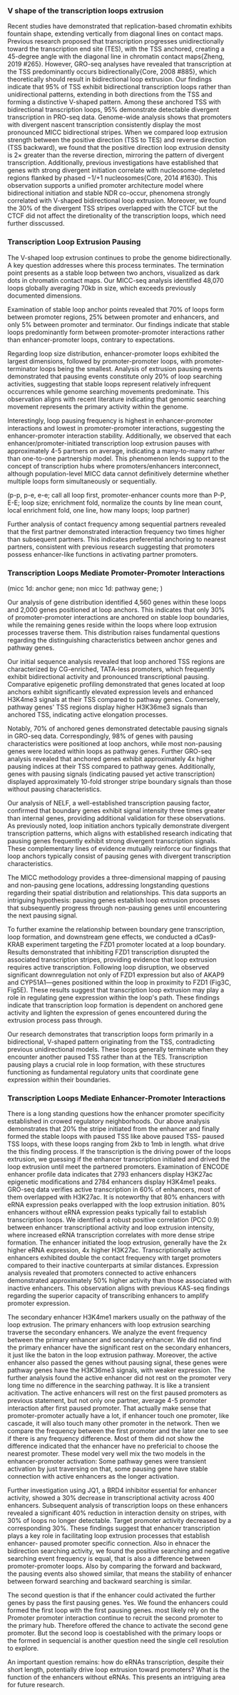 ### V shape of the transcription loops extrusion

Recent studies have demonstrated that replication-based chromatin exhibits fountain shape, extending vertically from diagonal lines on contact maps. Previous research proposed that transcription progresses unidirectionally toward the transcription end site (TES), with the TSS anchored, creating a 45-degree angle with the diagonal line in chromatin contact maps{Zheng, 2019 #265}. However, GRO-seq analyses have revealed that transcription at the TSS predominantly occurs bidirectionally{Core, 2008 #885}, which theoretically should result in bidirectional loop extrusion. Our findings indicate that 95% of TSS exhibit bidirectional transcription loops rather than unidirectional patterns, extending in both directions from the TSS and forming a distinctive V-shaped pattern. Among these anchored TSS with bidirectional transcription loops, 95% demonstrate detectable divergent transcription in PRO-seq data. Genome-wide analysis shows that promoters with divergent nascent transcription consistently display the most pronounced MICC bidirectional stripes. When we compared loop extrusion strength between the positive direction (TSS to TES) and reverse direction (TSS backward), we found that the positive direction loop extrusion density is 2× greater than the reverse direction, mirroring the pattern of divergent transcription. Additionally, previous investigations have established that genes with strong divergent initiation correlate with nucleosome-depleted regions flanked by phased −1/+1 nucleosomes{Core, 2014 #1630}. This observation supports a unified promoter architecture model where bidirectional initiation and stable NDR co-occur, phenomena strongly correlated with V-shaped bidirectional loop extrusion. Moreover, we found the 30% of the divergent TSS stripes overlapped with the CTCF but the CTCF did not affect the diretionality of the transcription loops, which need further disscussed.

### Transcription Loop Extrusion Pausing

The V-shaped loop extrusion continues to probe the genome bidirectionally. A key question addresses where this process terminates. The termination point presents as a stable loop between two anchors, visualized as dark dots in chromatin contact maps. Our MICC-seq analysis identified 48,070 loops globally averaging 70kb in size, which exceeds previously documented dimensions.

Examination of stable loop anchor points revealed that 70% of loops form between promoter regions, 25% between promoter and enhancers, and only 5% between promoter and terminator. Our findings indicate that stable loops predominantly form between promoter-promoter interactions rather than enhancer-promoter loops, contrary to expectations.

Regarding loop size distribution, enhancer-promoter loops exhibited the largest dimensions, followed by promoter-promoter loops, with promoter-terminator loops being the smallest. Analysis of extrusion pausing events demonstrated that pausing events constitute only 20% of loop searching activities, suggesting that stable loops represent relatively infrequent occurrences while genome searching movements predominate. This observation aligns with recent literature indicating that genomic searching movement represents the primary activity within the genome.

Interestingly, loop pausing frequency is highest in enhancer-promoter interactions and lowest in promoter-promoter interactions, suggesting the enhancer-promoter interaction stability. Additionally, we observed that each enhancer/promoter-initiated transcription loop extrusion pauses with approximately 4-5 partners on average, indicating a many-to-many rather than one-to-one partnership model. This phenomenon lends support to the concept of transcription hubs where promoters/enhancers interconnect, although population-level MICC data cannot definitively determine whether multiple loops form simultaneously or sequentially.

(p-p, p-e, e-e; 
call all loop first, promoter-enhancer counts more than P-P, E-E;
loop size;
enrichment fold, normalize the counts by line mean count, local enrichment fold,
one line, how many loops;
loop partner)

Further analysis of contact frequency among sequential partners revealed that the first partner demonstrated interaction frequency two times higher than subsequent partners. This indicates preferential anchoring to nearest partners, consistent with previous research suggesting that promoters possess enhancer-like functions in activating partner promoters.


### Transcription Loops Mediate Promoter-Promoter Interactions

(micc 1d: anchor gene; non micc 1d: pathway gene;
)

Our analysis of gene distribution identified 4,560 genes within these loops and 2,000 genes positioned at loop anchors. This indicates that only 30% of promoter-promoter interactions are anchored on stable loop boundaries, while the remaining genes reside within the loops where loop extrusion processes traverse them. This distribution raises fundamental questions regarding the distinguishing characteristics between anchor genes and pathway genes.

Our initial sequence analysis revealed that loop anchored TSS regions are characterized by CG-enriched, TATA-less promoters, which frequently exhibit bidirectional activity and pronounced transcriptional pausing. Comparative epigenetic profiling demonstrated that genes located at loop anchors exhibit significantly elevated expression levels and enhanced H3K4me3 signals at their TSS compared to pathway genes. Conversely, pathway genes' TSS regions display higher H3K36me3 signals than anchored TSS, indicating active elongation processes.

Notably, 70% of anchored genes demonstrated detectable pausing signals in GRO-seq data. Correspondingly, 98% of genes with pausing characteristics were positioned at loop anchors, while most non-pausing genes were located within loops as pathway genes. Further GRO-seq analysis revealed that anchored genes exhibit approximately 4x higher pausing indices at their TSS compared to pathway genes. Additionally, genes with pausing signals (indicating paused yet active transcription) displayed approximately 10-fold stronger stripe boundary signals than those without pausing characteristics.

Our analysis of NELF, a well-established transcription pausing factor, confirmed that boundary genes exhibit signal intensity three times greater than internal genes, providing additional validation for these observations. As previously noted, loop initiation anchors typically demonstrate divergent transcription patterns, which aligns with established research indicating that pausing genes frequently exhibit strong divergent transcription signals. These complementary lines of evidence mutually reinforce our findings that loop anchors typically consist of pausing genes with divergent transcription characteristics.

The MICC methodology provides a three-dimensional mapping of pausing and non-pausing gene locations, addressing longstanding questions regarding their spatial distribution and relationships. This data supports an intriguing hypothesis: pausing genes establish loop extrusion processes that subsequently progress through non-pausing genes until encountering the next pausing signal.

To further examine the relationship between boundary gene transcription, loop formation, and downstream gene effects, we conducted a dCas9-KRAB experiment targeting the FZD1 promoter located at a loop boundary. Results demonstrated that inhibiting FZD1 transcription disrupted the associated transcription stripes, providing evidence that loop extrusion requires active transcription. Following loop disruption, we observed significant downregulation not only of FZD1 expression but also of AKAP9 and CYP51A1—genes positioned within the loop in proximity to FZD1 (Fig3C, Fig5E). These results suggest that transcription loop extrusion may play a role in regulating gene expression within the loop's path. These findings indicate that transcription loop formation is dependent on anchored gene activity and lighten the expression of genes encountered during the extrusion process pass through.

Our research demonstrates that transcription loops form primarily in a bidirectional, V-shaped pattern originating from the TSS, contradicting previous unidirectional models. These loops generally terminate when they encounter another paused TSS rather than at the TES. Transcription pausing plays a crucial role in loop formation, with these structures functioning as fundamental regulatory units that coordinate gene expression within their boundaries.


### Transcription Loops Mediate Enhancer-Promoter Interactions

There is a long standing questions how the enhancer promoter specificity established in crowed regulatory neighborhoods. Our above analysis demonstrates that 20% the stripe initiated from the enhancer and finally formed the stable loops with paused TSS like above paused TSS- paused TSS loops, with these loops ranging from 2kb to 1mb in length. what drive the this finding process. If the transcription is the driving power of the loops extrusion, we guessing if the enhancer transcription initiated and drived the loop extrusion until meet the partnered promoters. Examination of ENCODE enhancer profile data indicates that 2793 enhancers display H3K27ac epigenetic modifications and 2784 enhancers display H3K4me1 peaks. GRO-seq data verifies active transcription in 60% of enhancers, most of them overlapped with H3K27ac. It is noteworthy that 80% enhancers with eRNA expression peaks overlapped with the loop extrusion initiation. 80% enhancers without eRNA expression peaks typically fail to establish transcription loops. We identified a robust positive correlation (PCC 0.9) between enhancer transcriptional activity and loop extrusion intensity, where increased eRNA transcription correlates with more dense stripe formation. The enhancer initiated the loop extrusion, generally have the 2x higher eRNA expression, 4x higher H3K27ac. Transcriptionally active enhancers exhibited double the contact frequency with target promoters compared to their inactive counterparts at similar distances.  Expression analysis revealed that promoters connected to active enhancers demonstrated approximately 50% higher activity than those associated with inactive enhancers. This observation aligns with previous KAS-seq findings regarding the superior capacity of transcribing enhancers to amplify promoter expression. 

The secondary enhancer H3K4me1 markers usually on the pathway of the loop extrusion. The primary enhancers with loop extrusion searching traverse the secondary enhancers. We analyze the event frequency between the primary enhancer and secondary enhancer. We did not find the primary enhancer have the significant rest on the secondary enhancers, it just like the baton in the loop extrusion pathway. Moreover, the active enhancer also passed the genes without pausing signal, these genes were pathway genes have the H3K36me3 signals, with weaker expression. The further analysis found the active enhancer did not rest on the promoter very long time no difference in the searching pathway. It is like a transient acitivation. The active enhancers will rest on the first paused promoters as previous statement, but not only one partner, average 4-5 promoter interaction after first paused promoter. That actually make sense that promoter-promoter actually have a lot, if enhancer touch one promoter, like cascade, it will also touch many other promoter in the network. Then we compare the frequency between the first promoter and the later one to see if there is any frequency difference. Most of them did not show the difference indicated that the enhancer have no prefericial to choose the nearest promoter. These model very well mix the two models in the enhancer-promoter activation: Some pathway genes were transient activation by just traversing on that, some pausing gene have stable connection with active enhancers as the longer activation.

Further investigation using JQ1, a BRD4 inhibitor essential for enhancer activity, showed a 30% decrease in transcriptional activity across 400 enhancers. Subsequent analysis of transcription loops on these enhancers revealed a significant 40% reduction in interaction density on stripes, with 30% of loops no longer detectable. Target promoter activity decreased by a corresponding 30%. These findings suggest that enhancer transcription plays a key role in facilitating loop extrusion processes that establish enhancer- paused promoter specific connection. Also in ehnacer the bidirection searching activity, we found the positive searching and negative searching event frequency is equal, that is also a difference between promoter-promoter loops. Also by comparing the forward and backward, the pausing events also showed similar, that means the stability of enhancer between forward searching and backward searching is similar.

The second question is that if the enhancer could activated the further genes by pass the first pausing genes. Yes. We found the enhancers could formed the first loop with the first pausing genes. most likely rely on the Promoter promoter interaction continue to recruit the second promoter to the primary hub. Therefore offered the chance to activate the second gene promoter. But the second loop is coestablished with the primary loops or the formed in sequencial is another question need the single cell resolution to explore.

An important question remains: how do eRNAs transcription, despite their short length, potentially drive loop extrusion toward promoters? What is the function of the enhancers without eRNAs. This presents an intriguing area for future research.

